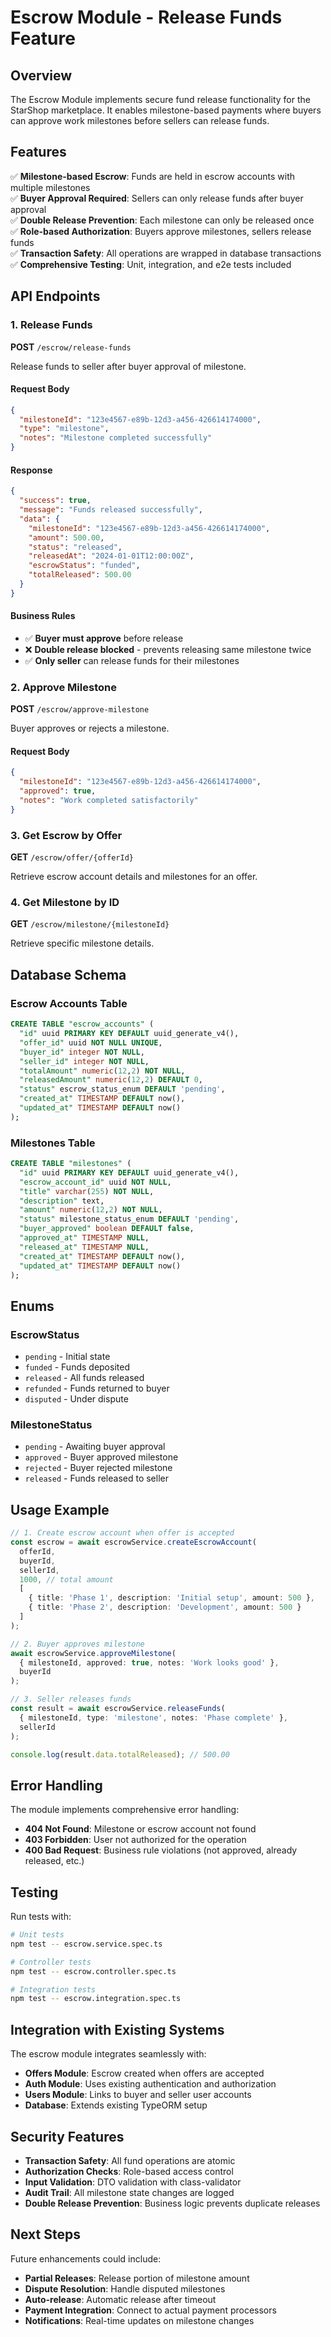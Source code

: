 # Escrow Module - Release Funds Feature

## Overview

The Escrow Module implements secure fund release functionality for the StarShop marketplace. It enables milestone-based payments where buyers can approve work milestones before sellers can release funds.

## Features

✅ **Milestone-based Escrow**: Funds are held in escrow accounts with multiple milestones  
✅ **Buyer Approval Required**: Sellers can only release funds after buyer approval  
✅ **Double Release Prevention**: Each milestone can only be released once  
✅ **Role-based Authorization**: Buyers approve milestones, sellers release funds  
✅ **Transaction Safety**: All operations are wrapped in database transactions  
✅ **Comprehensive Testing**: Unit, integration, and e2e tests included  

## API Endpoints

### 1. Release Funds
**POST** `/escrow/release-funds`

Release funds to seller after buyer approval of milestone.

#### Request Body
```json
{
  "milestoneId": "123e4567-e89b-12d3-a456-426614174000",
  "type": "milestone",
  "notes": "Milestone completed successfully"
}
```

#### Response
```json
{
  "success": true,
  "message": "Funds released successfully",
  "data": {
    "milestoneId": "123e4567-e89b-12d3-a456-426614174000",
    "amount": 500.00,
    "status": "released",
    "releasedAt": "2024-01-01T12:00:00Z",
    "escrowStatus": "funded",
    "totalReleased": 500.00
  }
}
```

#### Business Rules
- ✅ **Buyer must approve** before release
- ❌ **Double release blocked** - prevents releasing same milestone twice
- ✅ **Only seller** can release funds for their milestones

### 2. Approve Milestone
**POST** `/escrow/approve-milestone`

Buyer approves or rejects a milestone.

#### Request Body
```json
{
  "milestoneId": "123e4567-e89b-12d3-a456-426614174000",
  "approved": true,
  "notes": "Work completed satisfactorily"
}
```

### 3. Get Escrow by Offer
**GET** `/escrow/offer/{offerId}`

Retrieve escrow account details and milestones for an offer.

### 4. Get Milestone by ID
**GET** `/escrow/milestone/{milestoneId}`

Retrieve specific milestone details.

## Database Schema

### Escrow Accounts Table
```sql
CREATE TABLE "escrow_accounts" (
  "id" uuid PRIMARY KEY DEFAULT uuid_generate_v4(),
  "offer_id" uuid NOT NULL UNIQUE,
  "buyer_id" integer NOT NULL,
  "seller_id" integer NOT NULL,
  "totalAmount" numeric(12,2) NOT NULL,
  "releasedAmount" numeric(12,2) DEFAULT 0,
  "status" escrow_status_enum DEFAULT 'pending',
  "created_at" TIMESTAMP DEFAULT now(),
  "updated_at" TIMESTAMP DEFAULT now()
);
```

### Milestones Table
```sql
CREATE TABLE "milestones" (
  "id" uuid PRIMARY KEY DEFAULT uuid_generate_v4(),
  "escrow_account_id" uuid NOT NULL,
  "title" varchar(255) NOT NULL,
  "description" text,
  "amount" numeric(12,2) NOT NULL,
  "status" milestone_status_enum DEFAULT 'pending',
  "buyer_approved" boolean DEFAULT false,
  "approved_at" TIMESTAMP NULL,
  "released_at" TIMESTAMP NULL,
  "created_at" TIMESTAMP DEFAULT now(),
  "updated_at" TIMESTAMP DEFAULT now()
);
```

## Enums

### EscrowStatus
- `pending` - Initial state
- `funded` - Funds deposited
- `released` - All funds released
- `refunded` - Funds returned to buyer
- `disputed` - Under dispute

### MilestoneStatus
- `pending` - Awaiting buyer approval
- `approved` - Buyer approved milestone
- `rejected` - Buyer rejected milestone
- `released` - Funds released to seller

## Usage Example

```typescript
// 1. Create escrow account when offer is accepted
const escrow = await escrowService.createEscrowAccount(
  offerId,
  buyerId,
  sellerId,
  1000, // total amount
  [
    { title: 'Phase 1', description: 'Initial setup', amount: 500 },
    { title: 'Phase 2', description: 'Development', amount: 500 }
  ]
);

// 2. Buyer approves milestone
await escrowService.approveMilestone(
  { milestoneId, approved: true, notes: 'Work looks good' },
  buyerId
);

// 3. Seller releases funds
const result = await escrowService.releaseFunds(
  { milestoneId, type: 'milestone', notes: 'Phase complete' },
  sellerId
);

console.log(result.data.totalReleased); // 500.00
```

## Error Handling

The module implements comprehensive error handling:

- **404 Not Found**: Milestone or escrow account not found
- **403 Forbidden**: User not authorized for the operation
- **400 Bad Request**: Business rule violations (not approved, already released, etc.)

## Testing

Run tests with:
```bash
# Unit tests
npm test -- escrow.service.spec.ts

# Controller tests
npm test -- escrow.controller.spec.ts

# Integration tests
npm test -- escrow.integration.spec.ts
```

## Integration with Existing Systems

The escrow module integrates seamlessly with:
- **Offers Module**: Escrow created when offers are accepted
- **Auth Module**: Uses existing authentication and authorization
- **Users Module**: Links to buyer and seller user accounts
- **Database**: Extends existing TypeORM setup

## Security Features

- **Transaction Safety**: All fund operations are atomic
- **Authorization Checks**: Role-based access control
- **Input Validation**: DTO validation with class-validator
- **Audit Trail**: All milestone state changes are logged
- **Double Release Prevention**: Business logic prevents duplicate releases

## Next Steps

Future enhancements could include:
- **Partial Releases**: Release portion of milestone amount
- **Dispute Resolution**: Handle disputed milestones
- **Auto-release**: Automatic release after timeout
- **Payment Integration**: Connect to actual payment processors
- **Notifications**: Real-time updates on milestone changes
